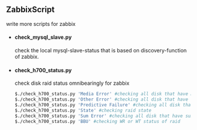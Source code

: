 ## ZabbixScript
write more scripts for zabbix

* #### check_mysql_slave.py ####

  check the local mysql-slave-status that is based on discovery-function of zabbix.
  
* #### check_h700_status.py ####

  check disk raid status omnibearingly for zabbix
  
    ```bash
    $./check_h700_status.py 'Media Error' #checking all disk that have Media Error
    $./check_h700_status.py 'Other Error' #checking all disk that have Other Error
    $./check_h700_status.py 'Predictive Failure' #checking all disk that have Predictive Failure
    $./check_h700_status.py 'State' #checking raid state
    $./check_h700_status.py 'Sum Error' #checking all disk that have sum Errors
    $./check_h700_status.py 'BBU' #checking WR or WT status of raid
    ```
